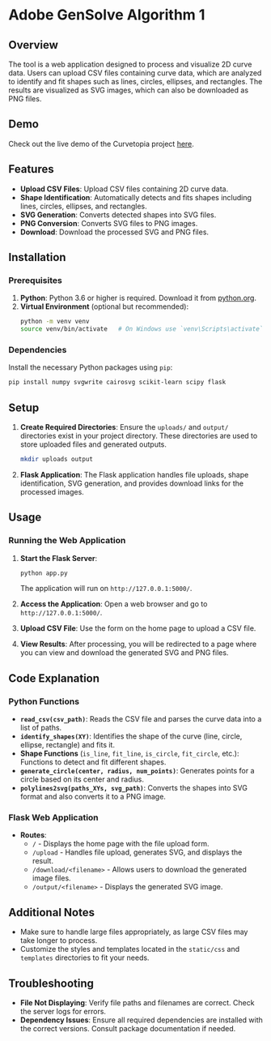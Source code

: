
# Adobe GenSolve Algorithm 1

## Overview

The tool is a web application designed to process and visualize 2D curve data. Users can upload CSV files containing curve data, which are analyzed to identify and fit shapes such as lines, circles, ellipses, and rectangles. The results are visualized as SVG images, which can also be downloaded as PNG files.

## Demo

Check out the live demo of the Curvetopia project [here](https://drive.google.com/file/d/1si9nFNj1uRsfdspSrHlJfgV63kUYm5Jr/view?usp=drive_link).

## Features

- **Upload CSV Files**: Upload CSV files containing 2D curve data.
- **Shape Identification**: Automatically detects and fits shapes including lines, circles, ellipses, and rectangles.
- **SVG Generation**: Converts detected shapes into SVG files.
- **PNG Conversion**: Converts SVG files to PNG images.
- **Download**: Download the processed SVG and PNG files.

## Installation

### Prerequisites

1. **Python**: Python 3.6 or higher is required. Download it from [python.org](https://www.python.org/downloads/).
2. **Virtual Environment** (optional but recommended):
   ```bash
   python -m venv venv
   source venv/bin/activate   # On Windows use `venv\Scripts\activate`
   ```

### Dependencies

Install the necessary Python packages using `pip`:

```bash
pip install numpy svgwrite cairosvg scikit-learn scipy flask
```

## Setup

1. **Create Required Directories**: Ensure the `uploads/` and `output/` directories exist in your project directory. These directories are used to store uploaded files and generated outputs.
   ```bash
   mkdir uploads output
   ```

2. **Flask Application**: The Flask application handles file uploads, shape identification, SVG generation, and provides download links for the processed images.

## Usage

### Running the Web Application

1. **Start the Flask Server**:
   ```bash
   python app.py
   ```
   The application will run on `http://127.0.0.1:5000/`.

2. **Access the Application**: Open a web browser and go to `http://127.0.0.1:5000/`.

3. **Upload CSV File**: Use the form on the home page to upload a CSV file.

4. **View Results**: After processing, you will be redirected to a page where you can view and download the generated SVG and PNG files.


## Code Explanation

### Python Functions

- **`read_csv(csv_path)`**: Reads the CSV file and parses the curve data into a list of paths.
- **`identify_shapes(XY)`**: Identifies the shape of the curve (line, circle, ellipse, rectangle) and fits it.
- **Shape Functions** (`is_line`, `fit_line`, `is_circle`, `fit_circle`, etc.): Functions to detect and fit different shapes.
- **`generate_circle(center, radius, num_points)`**: Generates points for a circle based on its center and radius.
- **`polylines2svg(paths_XYs, svg_path)`**: Converts the shapes into SVG format and also converts it to a PNG image.

### Flask Web Application

- **Routes**:
  - `/` - Displays the home page with the file upload form.
  - `/upload` - Handles file upload, generates SVG, and displays the result.
  - `/download/<filename>` - Allows users to download the generated image files.
  - `/output/<filename>` - Displays the generated SVG image.

## Additional Notes

- Make sure to handle large files appropriately, as large CSV files may take longer to process.
- Customize the styles and templates located in the `static/css` and `templates` directories to fit your needs.

## Troubleshooting

- **File Not Displaying**: Verify file paths and filenames are correct. Check the server logs for errors.
- **Dependency Issues**: Ensure all required dependencies are installed with the correct versions. Consult package documentation if needed.


